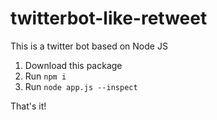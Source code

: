 # twitterbot-like-retweet
This is a twitter bot based on Node JS

1. Download this package
2. Run `npm i`
3. Run `node app.js --inspect` 

That's it!

